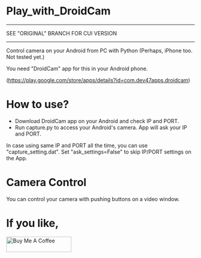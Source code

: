 # Play_with_DroidCam
***
SEE "ORIGINAL" BRANCH FOR CUI VERSION
***


Control camera on your Android from PC with Python
(Perhaps, iPhone too. Not tested yet.)


You need "DroidCam" app for this in your Android phone.


(https://play.google.com/store/apps/details?id=com.dev47apps.droidcam)

# How to use?
* Download DroidCam app on your Android and check IP and PORT.
* Run capture.py to access your Android's camera. App will ask your IP and PORT.


In case using same IP and PORT all the time, you can use "capture_setting.dat".
Set "ask_settings=False" to skip IP/PORT settings on the App.


# Camera Control
You can control your camera with pushing buttons on a video window.


# If you like,
<a href="https://www.buymeacoffee.com/aiueoabc" target="_blank"><img src="https://cdn.buymeacoffee.com/buttons/default-orange.png" alt="Buy Me A Coffee" height="41" width="174"></a>

